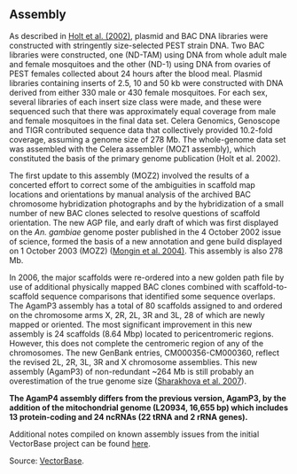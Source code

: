 Assembly
--------

As described in [Holt et al.
(2002)](http://www.ncbi.nlm.nih.gov/pubmed?term=12364791), plasmid and
BAC DNA libraries were constructed with stringently size-selected PEST
strain DNA. Two BAC libraries were constructed, one (ND-TAM) using DNA
from whole adult male and female mosquitoes and the other (ND-1) using
DNA from ovaries of PEST females collected about 24 hours after the
blood meal. Plasmid libraries containing inserts of 2.5, 10 and 50 kb
were constructed with DNA derived from either 330 male or 430 female
mosquitoes. For each sex, several libraries of each insert size class
were made, and these were sequenced such that there was approximately
equal coverage from male and female mosquitoes in the final data set.
Celera Genomics, Genoscope and TIGR contributed sequence data that
collectively provided 10.2-fold coverage, assuming a genome size of 278
Mb. The whole-genome data set was assembled with the Celera assembler
(MOZ1 assembly), which constituted the basis of the primary genome
publication (Holt et al. 2002).

The first update to this assembly (MOZ2) involved the results of a
concerted effort to correct some of the ambiguities in scaffold map
locations and orientations by manual analysis of the archived BAC
chromosome hybridization photographs and by the hybridization of a small
number of new BAC clones selected to resolve questions of scaffold
orientation. The new AGP file, and early draft of which was first
displayed on the *An. gambiae* genome poster published in the 4 October
2002 issue of science, formed the basis of a new annotation and gene
build displayed on 1 October 2003 (MOZ2) ([Mongin et al.
2004)](http://www.ncbi.nlm.nih.gov/pubmed?term=14747013). This assembly
is also 278 Mb.

In 2006, the major scaffolds were re-ordered into a new golden path file
by use of additional physically mapped BAC clones combined with
scaffold-to-scaffold sequence comparisons that identified some sequence
overlaps. The AgamP3 assembly has a total of 80 scaffolds assigned to
and ordered on the chromosome arms X, 2R, 2L, 3R and 3L, 28 of which are
newly mapped or oriented. The most significant improvement in this new
assembly is 24 scaffolds (8.64 Mbp) located to pericentromeric regions.
However, this does not complete the centromeric region of any of the
chromosomes. The new GenBank entries, CM000356-CM000360, reflect the
revised 2L, 2R, 3L, 3R and X chromosome assemblies. This new assembly
(AgamP3) of non-redundant \~264 Mb is still probably an overestimation
of the true genome size ([Sharakhova et al.
2007](http://www.ncbi.nlm.nih.gov/pubmed?term=17210077)).

**The AgamP4 assembly differs from the previous version, AgamP3, by the
addition of the mitochondrial genome (L20934, 16,655 bp) which includes
13 protein-coding and 24 ncRNAs (22 tRNA and 2 rRNA genes).**

Additional notes compiled on known assembly issues from the initial
VectorBase project can be found
[here](https://www.vectorbase.org/content/notes-scaffolds-anopheles-gambiae-pest-whole-genome-shotgun-assembly).

Source:
[VectorBase](https://www.vectorbase.org/organisms/anopheles-gambiae/pest/agamp4).
